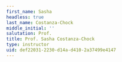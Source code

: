 ```yaml
---
first_name: Sasha
headless: true
last_name: Costanza-Chock
middle_initial: ''
salutation: Prof.
title: Prof. Sasha Costanza-Chock
type: instructor
uid: def22031-2230-d14a-d410-2a37499e4147
---
```

